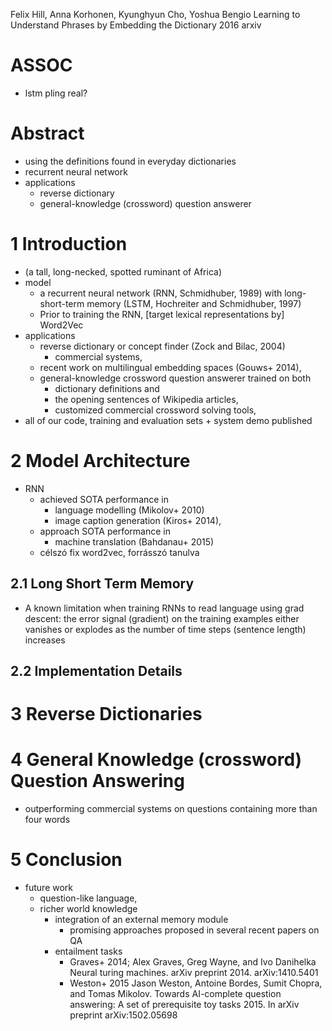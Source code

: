 Felix Hill, Anna Korhonen, Kyunghyun Cho, Yoshua Bengio
Learning to Understand Phrases by Embedding the Dictionary
2016 arxiv

# ASSOC

* lstm pling real?

# Abstract

* using the definitions found in everyday dictionaries
* recurrent neural network
* applications
  * reverse dictionary
  * general-knowledge (crossword) question answerer

# 1 Introduction

* (a tall, long-necked, spotted ruminant of Africa)
* model
  * a recurrent neural network (RNN, Schmidhuber, 1989) with
    long-short-term memory (LSTM, Hochreiter and Schmidhuber, 1997)
  * Prior to training the RNN, [target lexical representations by] Word2Vec
* applications
  * reverse dictionary or concept finder (Zock and Bilac, 2004)
    * commercial systems,
  * recent work on multilingual embedding spaces (Gouws+ 2014),
  * general-knowledge crossword question answerer trained on both
    * dictionary definitions and
    * the opening sentences of Wikipedia articles,
    * customized commercial crossword solving tools,
* all of our code, training and evaluation sets + system demo published

# 2 Model Architecture

* RNN
  * achieved SOTA performance in
    * language modelling (Mikolov+ 2010)
    * image caption generation (Kiros+ 2014),
  * approach SOTA performance in
    * machine translation (Bahdanau+ 2015)
  * célszó fix word2vec, forrásszó tanulva

## 2.1 Long Short Term Memory

* A known limitation when training RNNs to read language using grad descent:
  the error signal (gradient) on the training examples either vanishes or
  explodes as the number of time steps (sentence length) increases

## 2.2 Implementation Details

# 3 Reverse Dictionaries

# 4 General Knowledge (crossword) Question Answering

* outperforming commercial systems on questions containing more than four words

# 5 Conclusion

* future work
  * question-like language,
  * richer world knowledge
    * integration of an external memory module
      * promising approaches proposed in several recent papers on QA
    * entailment tasks
      * Graves+ 2014;
         Alex Graves, Greg Wayne, and Ivo Danihelka
         Neural turing machines. arXiv preprint
         2014.  arXiv:1410.5401
      * Weston+ 2015
         Jason Weston, Antoine Bordes, Sumit Chopra, and Tomas Mikolov.
         Towards AI-complete question answering: A set of prerequisite toy tasks
         2015.  In arXiv preprint arXiv:1502.05698
